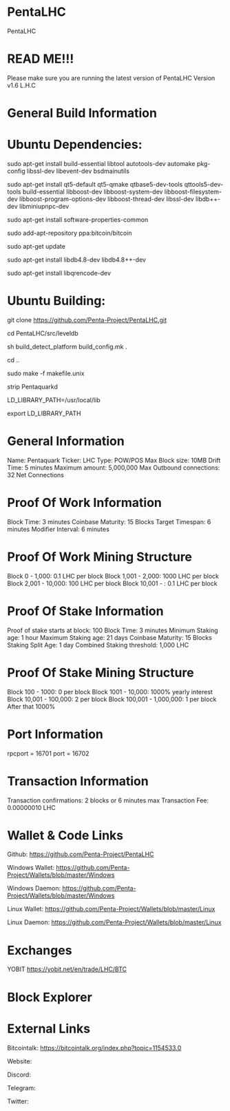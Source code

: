 # PentaLHC

PentaLHC

# READ ME!!! 

Please make sure you are running the latest version of PentaLHC Version v1.6 L.H.C


# General Build Information


Ubuntu Dependencies:
===================

sudo apt-get install build-essential libtool autotools-dev automake pkg-config libssl-dev libevent-dev bsdmainutils

sudo apt-get install qt5-default qt5-qmake qtbase5-dev-tools qttools5-dev-tools build-essential libboost-dev libboost-system-dev libboost-filesystem-dev libboost-program-options-dev libboost-thread-dev libssl-dev libdb++-dev libminiupnpc-dev

sudo apt-get install software-properties-common

sudo add-apt-repository ppa:bitcoin/bitcoin

sudo apt-get update

sudo apt-get install libdb4.8-dev libdb4.8++-dev

sudo apt-get install libqrencode-dev

Ubuntu Building:
================

git clone https://github.com/Penta-Project/PentaLHC.git

cd PentaLHC/src/leveldb

sh build_detect_platform build_config.mk .

cd ..

sudo make -f makefile.unix

strip Pentaquarkd

LD_LIBRARY_PATH=/usr/local/lib

export LD_LIBRARY_PATH


# General Information

Name: Pentaquark
Ticker: LHC
Type: POW/POS
Max Block size: 10MB
Drift Time: 5 minutes
Maximum amount: 5,000,000
Max Outbound connections: 32 Net Connections


# Proof Of Work Information

Block Time: 3 minutes
Coinbase Maturity: 15 Blocks
Target Timespan: 6 minutes
Modifier Interval: 6 minutes


# Proof Of Work Mining Structure

Block 0 - 1,000: 0.1 LHC per block
Block 1,001 - 2,000: 1000 LHC per block
Block 2,001 - 10,000: 100 LHC per block
Block 10,001 - : 0.1 LHC per block


# Proof Of Stake Information

Proof of stake starts at block: 100
Block Time: 3 minutes
Minimum Staking age: 1 hour
Maximum Staking age: 21 days
Coinbase Maturity: 15 Blocks
Staking Split Age: 1 day
Combined Staking threshold: 1,000 LHC


# Proof Of Stake Mining Structure

Block 100 - 1000: 0 per block
Block 1001 - 10,000: 1000% yearly interest
Block 10,001 - 100,000: 2 per block
Block 100,001 - 1,000,000: 1 per block
After that 1000%


# Port Information

rpcport = 16701
port = 16702


# Transaction Information

Transaction confirmations: 2 blocks or 6 minutes max
Transaction Fee: 0.00000010 LHC


# Wallet & Code Links

Github: https://github.com/Penta-Project/PentaLHC

Windows Wallet: https://github.com/Penta-Project/Wallets/blob/master/Windows

Windows Daemon: https://github.com/Penta-Project/Wallets/blob/master/Windows

Linux Wallet: https://github.com/Penta-Project/Wallets/blob/master/Linux

Linux Daemon: https://github.com/Penta-Project/Wallets/blob/master/Linux


# Exchanges

YOBIT https://yobit.net/en/trade/LHC/BTC


# Block Explorer


# External Links

Bitcointalk: https://bitcointalk.org/index.php?topic=1154533.0

Website: 

Discord: 

Telegram:

Twitter:  
